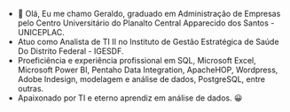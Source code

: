 - 👋 Olá, Eu me chamo Geraldo, graduado em Administração de Empresas pelo Centro Universitário do Planalto Central Apparecido dos Santos - UNICEPLAC.
- Atuo como Analista de TI II no Instituto de Gestão Estratégica de Saúde Do Distrito Federal - IGESDF.
- Proeficiência e experiência profissional em SQL, Microsoft Excel, Microsoft Power BI, Pentaho Data Integration, ApacheHOP, Wordpress, Adobe Indesign, modelagem e análise de dados, PostgreSQL, entre outras.
- Apaixonado por TI e eterno aprendiz em análise de dados. 😀
